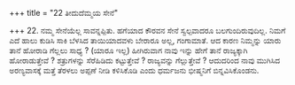 +++
title = "22 ತೀದುದೆಮ್ಮಯ ಸೇನೆ"

+++
22. ನಮ್ಮ ಸೇನೆಯೆಲ್ಲ ಸಾವನ್ನಪ್ಪಿತು. ಹಗೆಯಾದ ಕೌರವನ ಸೇನೆ ಸ್ವಲ್ಪವಾದರೂ ಬಲಗುಂದಿರುವುದಿಲ್ಲ. ನಿಮಗೆ ಎದೆ ಹಾಲು ಕುಡಿಸಿ ಸಾಕಿ ಬೆಳಸಿದ ತಾಯಿಯಾದವಳು ಬೇರಾರೂ ಅಲ್ಲ, ಗಂಗಾಮಾತೆ. ಆದ ಕಾರಣ ನಿಮ್ಮನ್ನು ಯಾರು ತಾನೆ ಹೋರಾಡಿ ಗೆಲ್ಲಲು ಸಾಧ್ಯ ? (ಯಾರೂ ಇಲ್ಲ) ಹೀಗಿರುವಾಗ ನಾವು ಇನ್ನು ಹೇಗೆ ತಾನೆ ರಾಜ್ಯಕ್ಕಾಗಿ ಹೋರಾಡುತ್ತೇವೆ ? ಶತ್ರುಗಳನ್ನು ಸೆರೆಹಿಡಿದು ಕಟ್ಟುತ್ತೇವೆ ? ರಾಜ್ಯವನ್ನು ಗೆಲ್ಲುತ್ತೇವೆ ? ಆದುದರಿಂದ ನಾವು ಮುಗಿಸಿದ ಅರಣ್ಯವಾಸಕ್ಕೆ ಮತ್ತೆ ತೆರಳಲು ಅಪ್ಪಣೆ ನೀಡಿ ಕಳಿಸಿಕೊಡಿ ಎಂದು ಧರ್ಮಜನು ಭೀಷ್ಮನಿಗೆ ಬಿನ್ನವಿಸಿಕೊಂಡನು.